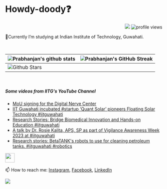 <h1> Howdy-doody❓  </h1>
<p align='center'>
</p>
<p align="right">
  <img src="https://img.shields.io/github/forks/prabhanjan-jadhav/prabhanjan-jadhav?style=social"></img>
  <img src="https://gpvc.arturio.dev/prabhanjan-jadhav" alt="profile views">
</p>


🏫Currently I’m studying at Indian Institute of Technology, Guwahati. 


<br>

| ![Prabhanjan's github stats](https://github-readme-stats.vercel.app/api?username=prabhanjan-jadhav&show_icons=true&theme=tokyonight) | ![Prabhanjan's GitHub Streak](https://github-readme-streak-stats.herokuapp.com/?user=prabhanjan-jadhav&theme=tokyonight) |
| --- | --- |
| ![Github Stars](https://github-readme-stats.vercel.app/api?username=prabhanjan-jadhav&show_icons=true&locale=en&count_private=true&hide_rank=true&custom_title=My%20GitHub%20Stats&disable_animations=true&theme=tokyonight)

<br>


##### Some videos from IITG's YouTube Channel
<!-- YOUTUBE-VIDEOS-LIST:START -->
- [MoU signing for the Digital Nerve Center](https://www.youtube.com/watch?v=YuZcmGeAHDA)
- [IIT Guwahati incubated #startup ‘Quant Solar’ pioneers Floating Solar Technology #iitguwahati](https://www.youtube.com/watch?v=2W44HLz28CA)
- [Research Stories: Bridge Biomedical Innovation and Hands-on Education #iitguwahati](https://www.youtube.com/watch?v=Ns1qKyLU0Wo)
- [A talk by Dr. Rosie Kalita, APS, SP as part of Vigilance Awareness Week 2023 at #iitguwahati](https://www.youtube.com/watch?v=Tn1OULMLEg8)
- [Research stories: BetaTANK&#39;s robots to use for cleaning petroleum tanks. #iitguwahati #robotics](https://www.youtube.com/watch?v=7V9HJw1p4LM)
<!-- YOUTUBE-VIDEOS-LIST:END -->
<p align="left">
<img src = "https://raw.githubusercontent.com/MartinHeinz/MartinHeinz/master/wave.gif" width = 30px>
</p>

📫 How to reach me: [Instagram](https://www.instagram.com/prabhanjanjadhav273/), [Facebook](https://www.facebook.com/profile.php?id=100075065617822), [LinkedIn](https://www.linkedin.com/in/prabhanjan-jadhav-18a176224/)

<p align="left">
  <img src="https://capsule-render.vercel.app/api?type=waving&color=gradient&height=60&section=footer&width=100"/>
</p>
<!--
**prabhanjan-jadhav/prabhanjan-jadhav** is a ✨ _special_ ✨ repository because its `README.md` (this file) appears on your GitHub profile.
